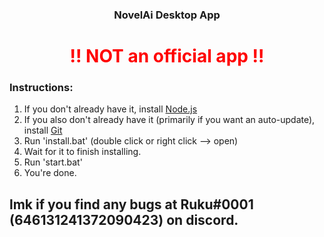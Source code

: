 ### <center>NovelAi Desktop App</center>
# <center>**<font color="red"> !! NOT an official app !!</font>**</center>

### Instructions:
  1. If you don't already have it, install <a href="https://nodejs.org/en/download/">Node.js</a>
  2. If you also don't already have it (primarily if you want an auto-update), install <a href="https://git-scm.com/downloads">Git</a>
  3. Run 'install.bat' (double click or right click --> open)
  4. Wait for it to finish installing.
  5. Run 'start.bat'
  6. You're done.

## lmk if you find any bugs at Ruku#0001 (646131241372090423) on discord.
